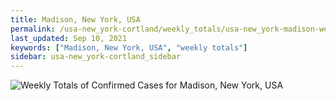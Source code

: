 ```yaml
---
title: Madison, New York, USA
permalink: /usa-new_york-cortland/weekly_totals/usa-new_york-madison-weekly_totals.html
last_updated: Sep 10, 2021
keywords: ["Madison, New York, USA", "weekly totals"]
sidebar: usa-new_york-cortland_sidebar
---
```


![Weekly Totals of Confirmed Cases for Madison, New York, USA](/covid_tracker/images/graphs/usa-new_york-madison-weekly_totals_graph.png)

